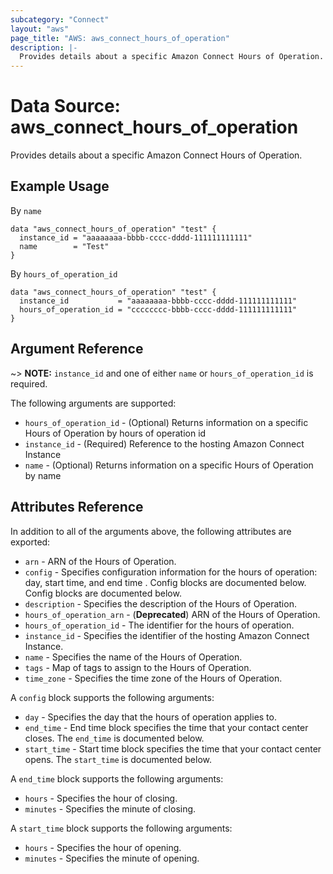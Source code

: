 ```yaml
---
subcategory: "Connect"
layout: "aws"
page_title: "AWS: aws_connect_hours_of_operation"
description: |-
  Provides details about a specific Amazon Connect Hours of Operation.
---
```


# Data Source: aws_connect_hours_of_operation

Provides details about a specific Amazon Connect Hours of Operation.

## Example Usage
By `name`

```hcl
data "aws_connect_hours_of_operation" "test" {
  instance_id = "aaaaaaaa-bbbb-cccc-dddd-111111111111"
  name        = "Test"
}
```

By `hours_of_operation_id`

```hcl
data "aws_connect_hours_of_operation" "test" {
  instance_id           = "aaaaaaaa-bbbb-cccc-dddd-111111111111"
  hours_of_operation_id = "cccccccc-bbbb-cccc-dddd-111111111111"
}
```

## Argument Reference

~> **NOTE:** `instance_id` and one of either `name` or `hours_of_operation_id` is required.

The following arguments are supported:

* `hours_of_operation_id` - (Optional) Returns information on a specific Hours of Operation by hours of operation id
* `instance_id` - (Required) Reference to the hosting Amazon Connect Instance
* `name` - (Optional) Returns information on a specific Hours of Operation by name

## Attributes Reference

In addition to all of the arguments above, the following attributes are exported:

* `arn` - ARN of the Hours of Operation.
* `config` - Specifies configuration information for the hours of operation: day, start time, and end time . Config blocks are documented below. Config blocks are documented below.
* `description` - Specifies the description of the Hours of Operation.
* `hours_of_operation_arn` - (**Deprecated**) ARN of the Hours of Operation.
* `hours_of_operation_id` - The identifier for the hours of operation.
* `instance_id` - Specifies the identifier of the hosting Amazon Connect Instance.
* `name` - Specifies the name of the Hours of Operation.
* `tags` - Map of tags to assign to the Hours of Operation.
* `time_zone` - Specifies the time zone of the Hours of Operation.

A `config` block supports the following arguments:

* `day` - Specifies the day that the hours of operation applies to.
* `end_time` - End time block specifies the time that your contact center closes. The `end_time` is documented below.
* `start_time` - Start time block specifies the time that your contact center opens. The `start_time` is documented below.

A `end_time` block supports the following arguments:

* `hours` - Specifies the hour of closing.
* `minutes` - Specifies the minute of closing.

A `start_time` block supports the following arguments:

* `hours` - Specifies the hour of opening.
* `minutes` - Specifies the minute of opening.
